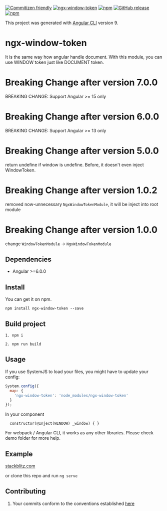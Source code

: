 [![Commitizen friendly](https://img.shields.io/badge/commitizen-friendly-brightgreen.svg?style=flat-square)](http://commitizen.github.io/cz-cli/)
[![ngx-window-token](https://github.com/maxisam/ngx-window-token/actions/workflows/ngx-window-token.yml/badge.svg)](https://github.com/maxisam/ngx-window-token/actions/workflows/ngx-window-token.yml)
[![npm](https://img.shields.io/npm/dt/ngx-window-token.svg?style=flat-square)](https://www.npmjs.com/package/ngx-window-token)
[![GitHub release](https://img.shields.io/github/release/maxisam/ngx-window-token.svg?style=flat-square)](https://github.com/maxisam/ngx-window-token/releases)
[![npm](https://img.shields.io/npm/l/ngx-window-token.svg?style=flat-square)]()

This project was generated with [Angular CLI](https://github.com/angular/angular-cli) version 9.

# ngx-window-token

It is the same way how angular handle document. With this module, you can use WINDOW token just like DOCUMENT token.

# Breaking Change after version 7.0.0

BREAKING CHANGE: Support Angular >= 15 only

# Breaking Change after version 6.0.0

BREAKING CHANGE: Support Angular >= 13 only

# Breaking Change after version 5.0.0

return undefine if window is undefine. Before, it doesn't even inject WindowToken.

# Breaking Change after version 1.0.2

removed now-unnecessary `NgxWindowTokenModule`, it will be inject into root module

# Breaking Change after version 1.0.0

change `WindowTokenModule` -> `NgxWindowTokenModule`

## Dependencies

- Angular >=6.0.0

## Install

You can get it on npm.

```
npm install ngx-window-token --save
```

## Build project

```
1. npm i

2. npm run build
```

## Usage

If you use SystemJS to load your files, you might have to update your config:

```js
System.config({
  map: {
    'ngx-window-token': 'node_modules/ngx-window-token'
  }
});
```

In your component

```
  constructor(@Inject(WINDOW) _window) { }
```

For webpack / Angular CLI, it works as any other libraries. Please check demo folder for more help.

## Example

[stackblitz.com](https://stackblitz.com/github/maxisam/ngx-window-token)

or clone this repo and run `ng serve`

## Contributing

1. Your commits conform to the conventions established [here](https://github.com/conventional-changelog/conventional-changelog-angular/blob/master/convention.md)

